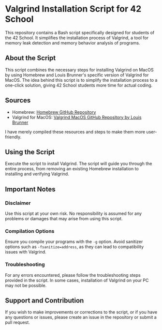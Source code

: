 <!DOCTYPE html>
<html lang="en">
<head>
    <meta charset="UTF-8">
    <title>Valgrind Installation Script for 42 School</title>
</head>
<body>

<h1>Valgrind Installation Script for 42 School</h1>

<p>This repository contains a Bash script specifically designed for students of the 42 School. It simplifies the installation process of Valgrind, a tool for memory leak detection and memory behavior analysis of programs.</p>

<h2>About the Script</h2>

<p>This script combines the necessary steps for installing Valgrind on MacOS by using Homebrew and Louis Brunner's specific version of Valgrind for MacOS. The idea behind this script is to simplify the installation process to a one-click solution, giving 42 School students more time for actual coding.</p>

<h2>Sources</h2>

<ul>
    <li>Homebrew: <a href="https://github.com/Homebrew/brew">Homebrew GitHub Repository</a></li>
    <li>Valgrind for MacOS: <a href="https://github.com/LouisBrunner/valgrind-macos">Valgrind MacOS GitHub Repository by Louis Brunner</a></li>
</ul>

<p>I have merely compiled these resources and steps to make them more user-friendly.</p>

<h2>Using the Script</h2>

<p>Execute the script to install Valgrind. The script will guide you through the entire process, from removing an existing Homebrew installation to installing and verifying Valgrind.</p>

<h2>Important Notes</h2>

<h3>Disclaimer</h3>
<p>Use this script at your own risk. No responsibility is assumed for any problems or damages that may arise from using this script.</p>

<h3>Compilation Options</h3>
<p>Ensure you compile your programs with the <code>-g</code> option. Avoid sanitizer options such as <code>-fsanitize=address</code>, as they can lead to compatibility issues with Valgrind.</p>

<h3>Troubleshooting</h3>
<p>For any errors encountered, please follow the troubleshooting steps provided in the script. In some cases, installation of Valgrind on your PC may not be possible.</p>

<h2>Support and Contribution</h2>
<p>If you wish to make improvements or corrections to the script, or if you have any questions or issues, please create an issue in the repository or submit a pull request.</p>

</body>
</html>
